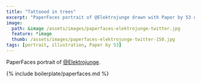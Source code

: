 ```yaml
---
title: "Tattooed in trees"
excerpt: "PaperFaces portrait of @Elektrojunge drawn with Paper by 53 on an iPad."
image: 
  path: &image /assets/images/paperfaces-elektrojunge-twitter.jpg 
  feature: *image
  thumb: /assets/images/paperfaces-elektrojunge-twitter-150.jpg
tags: [portrait, illustration, Paper by 53]
---
```


PaperFaces portrait of [@Elektrojunge](http://twitter.com/Elektrojunge).

{% include boilerplate/paperfaces.md %}

